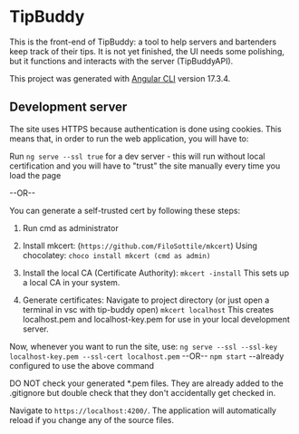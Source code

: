 # TipBuddy

This is the front-end of TipBuddy: a tool to help servers and bartenders keep track of their tips. It is not yet finished, the UI needs some polishing, but it functions and interacts with the server (TipBuddyAPI).

This project was generated with [Angular CLI](https://github.com/angular/angular-cli) version 17.3.4.

## Development server

The site uses HTTPS because authentication is done using cookies. This means that, in order to run the web application, you will have to:

Run `ng serve --ssl true` for a dev server - this will run without local certification and you will have to "trust" the site manually every time you load the page

--OR--

You can generate a self-trusted cert by following these steps:

1. Run cmd as administrator

2. Install mkcert: (`https://github.com/FiloSottile/mkcert`)
    Using chocolatey:
    `choco install mkcert (cmd as admin)`

3. Install the local CA (Certificate Authority):
    `mkcert -install`
    This sets up a local CA in your system.

4. Generate certificates:
    Navigate to project directory (or just open a terminal in vsc with tip-buddy open)
    `mkcert localhost`
    This creates localhost.pem and localhost-key.pem for use in your local development server.

Now, whenever you want to run the site, use:
    `ng serve --ssl --ssl-key localhost-key.pem --ssl-cert localhost.pem`
--OR--
    `npm start` --already configured to use the above command

DO NOT check your generated *.pem files. They are already added to the .gitignore but double check that they don't accidentally get checked in.

Navigate to `https://localhost:4200/`. The application will automatically reload if you change any of the source files.
